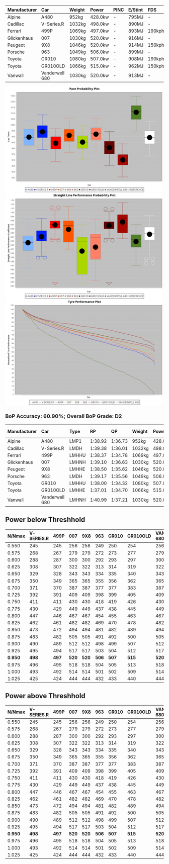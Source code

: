 | Manufacturer | Car            | Weight | Power   | PINC    | E/Stint | FDS     |
|:-|:-|:-|:-|:-|:-|:-|
| Alpine       | A480           | 952kg  | 428.0kw |    -    | 795MJ   |    -    |
| Cadillac     | V-Series.R     | 1032kg | 498.0kw |    -    | 890MJ   |    -    |
| Ferrari      | 499P           | 1069kg | 497.0kw |    -    | 893MJ   | 190kph  |
| Glickenhaus  | 007            | 1030kg | 520.0kw |    -    | 916MJ   |    -    |
| Peugeot      | 9X8            | 1046kg | 520.0kw |    -    | 914MJ   | 150kph  |
| Porsche      | 963            | 1049kg | 506.0kw |    -    | 899MJ   |    -    |
| Toyota       | GR010          | 1080kg | 507.0kw |    -    | 908MJ   | 190kph  |
| Toyota       | GR010OLD       | 1066kg | 515.0kw |    -    | 962MJ   | 150kph  |
| Vanwall      | Vanderwell 680 | 1030kg | 520.0kw |    -    | 913MJ   |    -    |

![PACECHART](./IMG/OFFICIAL.png)
![STRAIGHTLINEPERFORMANCECHART](./IMG/OFFICIAL_sp.png)
![TYREPERFORMANCECHART](./IMG/OFFICIAL_tw.png)

### BoP Accuracy: 60.90%; Overall BoP Grade: D2
| Manufacturer | Car            | Type  | RP      | QP      | Weight | Power¹  | Threshhold | PINC    | Power²   | E/Stint | AVG Vmax  | FDS     | RDLC | L/Stint | BOP-Grade | Model Accuracy | Model Points | Match% | SimDiff |
|:-|:-|:-|:-|:-|:-|:-|:-|:-|:-|:-|:-|:-|:-|:-|:-|:-|:-|:-|:-|
| Alpine       | A480           | LMP1  | 1:38.92 | 1:36.73 |  952kg | 428.0kw | 0.0kph     |    -    | 428.00kw |  795MJ  | 296.27kph |    -    | 0.98 | 27      | ~A1       | 94.94%         | 1689         | 96.76% | +0.19   |
| Cadillac     | V-Series.R     | LMDH  | 1:39.38 | 1:36.01 | 1032kg | 498.0kw | 210.0kph   |    -    | 498.00kw |  890MJ  | 298.98kph |    -    | 1.04 | 29      | +D1       | 99.49%         | 5225         | 65.85% | #       |
| Ferrari      | 499P           | LMHHU | 1:38.37 | 1:34.78 | 1069kg | 497.0kw | 210.0kph   |    -    | 497.00kw |  893MJ  | 302.05kph | 190kph  | 1.03 | 29      | -C2       | 100.00%        | 5378         | 72.06% | #       |
| Glickenhaus  | 007            | LMHNH | 1:39.10 | 1:36.63 | 1030kg | 520.0kw | 210.0kph   |    -    | 520.00kw |  916MJ  | 306.00kph |    -    | 0.97 | 29      | +B2       | 93.90%         | 2170         | 82.21% | +0.07   |
| Peugeot      | 9X8            | LMHHE | 1:38.50 | 1:35.62 | 1046kg | 520.0kw | 210.0kph   |    -    | 520.00kw |  914MJ  | 296.54kph | 150kph  | 1.03 | 29      | -B2       | 99.18%         | 4817         | 83.59% | -0.01   |
| Porsche      | 963            | LMDH  | 1:39.17 | 1:35.56 | 1049kg | 506.0kw | 210.0kph   |    -    | 506.00kw |  899MJ  | 296.51kph |    -    | 1.02 | 29      | +A2       | 99.92%         | 14207        | 92.43% | #       |
| Toyota       | GR010          | LMHHU | 1:38.00 | 1:34.32 | 1080kg | 507.0kw | 210.0kph   |    -    | 507.00kw |  908MJ  | 301.51kph | 190kph  | 1.02 | 29      | -E1       | 99.86%         | 4280         | 56.24% | #       |
| Toyota       | GR010OLD       | LMHHE | 1:37.01 | 1:34.70 | 1066kg | 515.0kw | 0.0kph     |    -    | 515.00kw |  962MJ  | 306.40kph | 150kph  | 1.03 | 29      | -Ω1       | 99.46%         | 925          | 3.04%  | +0.81   |
| Vanwall      | Vanderwell 680 | LMHNH | 1:40.99 | 1:37.21 | 1030kg | 520.0kw | 210.0kph   |    -    | 520.00kw |  913MJ  | 301.13kph |    -    | 1.01 | 29      | +Ω2       | 95.82%         | 642          | -4.04% | -0.14   |

## Power below Threshhold
| N/Nmax    | V-SERIES.R | 499P    | 007     | 9X8     | 963     | GR010   | GR010OLD | VANDERWELL 680 | ​     | RPM      | A480    |
|:-|:-|:-|:-|:-|:-|:-|:-|:-|:-|:-|:-|
|  0.550    |  245       |  245    |  256    |  256    |  249    |  250    |  254     |  256           |  ​    |   --     |   -     |
|  0.575    |  268       |  267    |  279    |  279    |  272    |  273    |  277     |  279           |  ​    |   --     |   -     |
|  0.600    |  288       |  287    |  300    |  300    |  292    |  293    |  297     |  300           |  ​    |   --     |   -     |
|  0.625    |  308       |  307    |  322    |  322    |  313    |  314    |  319     |  322           |  ​    |   --     |   -     |
|  0.650    |  329       |  328    |  343    |  343    |  334    |  335    |  340     |  343           |  ​    |   --     |   -     |
|  0.675    |  350       |  349    |  365    |  365    |  355    |  356    |  362     |  365           |  ​    |   --     |   -     |
|  0.700    |  371       |  370    |  387    |  387    |  377    |  377    |  383     |  387           |  ​    |   --     |   -     |
|  0.725    |  392       |  391    |  409    |  409    |  398    |  399    |  405     |  409           |  ​    |   --     |   -     |
|  0.750    |  411       |  411    |  430    |  430    |  418    |  419    |  426     |  430           |  ​    |   --     |   -     |
|  0.775    |  430       |  429    |  449    |  449    |  437    |  438    |  445     |  449           |  ​    |  5000    |  251    |
|  0.800    |  447       |  446    |  467    |  467    |  454    |  455    |  463     |  467           |  ​    |  5500    |  297    |
|  0.825    |  462       |  461    |  482    |  482    |  469    |  470    |  478     |  482           |  ​    |  6000    |  332    |
|  0.850    |  473       |  472    |  494    |  494    |  481    |  482    |  489     |  494           |  ​    |  6500    |  375    |
|  0.875    |  483       |  482    |  505    |  505    |  491    |  492    |  500     |  505           |  ​    |  7000    |  418    |
|  0.900    |  490       |  489    |  512    |  512    |  498    |  499    |  507     |  512           |  ​    |  7500    |  429    |
|  0.925    |  495       |  494    |  517    |  517    |  503    |  504    |  512     |  517           |  ​    |  8000    |  425    |
| **0.950** | **498**    | **497** | **520** | **520** | **506** | **507** | **515**  | **520**        | **​** | **8500** | **428** |
|  0.975    |  496       |  495    |  518    |  518    |  504    |  505    |  513     |  518           |  ​    |  9000    |  214    |
|  1.000    |  493       |  492    |  514    |  514    |  501    |  502    |  509     |  514           |  ​    |   --     |   -     |
|  1.025    |  425       |  424    |  444    |  444    |  432    |  433    |  440     |  444           |  ​    |   --     |   -     |

## Power above Threshhold
| N/Nmax    | V-SERIES.R | 499P    | 007     | 9X8     | 963     | GR010   | GR010OLD | VANDERWELL 680 | ​     | RPM      | A480    |
|:-|:-|:-|:-|:-|:-|:-|:-|:-|:-|:-|:-|
|  0.550    |  245       |  245    |  256    |  256    |  249    |  250    |  254     |  256           |  ​    |   --     |   -     |
|  0.575    |  268       |  267    |  279    |  279    |  272    |  273    |  277     |  279           |  ​    |   --     |   -     |
|  0.600    |  288       |  287    |  300    |  300    |  292    |  293    |  297     |  300           |  ​    |   --     |   -     |
|  0.625    |  308       |  307    |  322    |  322    |  313    |  314    |  319     |  322           |  ​    |   --     |   -     |
|  0.650    |  329       |  328    |  343    |  343    |  334    |  335    |  340     |  343           |  ​    |   --     |   -     |
|  0.675    |  350       |  349    |  365    |  365    |  355    |  356    |  362     |  365           |  ​    |   --     |   -     |
|  0.700    |  371       |  370    |  387    |  387    |  377    |  377    |  383     |  387           |  ​    |   --     |   -     |
|  0.725    |  392       |  391    |  409    |  409    |  398    |  399    |  405     |  409           |  ​    |   --     |   -     |
|  0.750    |  411       |  411    |  430    |  430    |  418    |  419    |  426     |  430           |  ​    |   --     |   -     |
|  0.775    |  430       |  429    |  449    |  449    |  437    |  438    |  445     |  449           |  ​    |  5000    |  251    |
|  0.800    |  447       |  446    |  467    |  467    |  454    |  455    |  463     |  467           |  ​    |  5500    |  297    |
|  0.825    |  462       |  461    |  482    |  482    |  469    |  470    |  478     |  482           |  ​    |  6000    |  332    |
|  0.850    |  473       |  472    |  494    |  494    |  481    |  482    |  489     |  494           |  ​    |  6500    |  375    |
|  0.875    |  483       |  482    |  505    |  505    |  491    |  492    |  500     |  505           |  ​    |  7000    |  418    |
|  0.900    |  490       |  489    |  512    |  512    |  498    |  499    |  507     |  512           |  ​    |  7500    |  429    |
|  0.925    |  495       |  494    |  517    |  517    |  503    |  504    |  512     |  517           |  ​    |  8000    |  425    |
| **0.950** | **498**    | **497** | **520** | **520** | **506** | **507** | **515**  | **520**        | **​** | **8500** | **428** |
|  0.975    |  496       |  495    |  518    |  518    |  504    |  505    |  513     |  518           |  ​    |  9000    |  214    |
|  1.000    |  493       |  492    |  514    |  514    |  501    |  502    |  509     |  514           |  ​    |   --     |   -     |
|  1.025    |  425       |  424    |  444    |  444    |  432    |  433    |  440     |  444           |  ​    |   --     |   -     |
